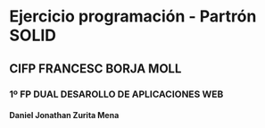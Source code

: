 # Ejercicio programación - Partrón SOLID
## CIFP FRANCESC BORJA MOLL
### 1º FP DUAL DESAROLLO DE APLICACIONES WEB
#### Daniel Jonathan Zurita Mena
